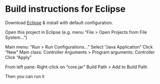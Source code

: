 # Build instructions for Eclipse

Download [Eclipse](https://eclipse.org/downloads/) & install with default configuration.

Open this project in Eclipse (e.g. menu “File > Open Projects from File System…”)

Main menu: “Run > Run Configurations…”
Select “Java Application”
Click “New”
Main class: Controller
Arguments > Program arguments: Controller
Click “Apply”

From left pane:
Right-click on “core.jar”
Build Path > Add to Build Path

Then you can run it
